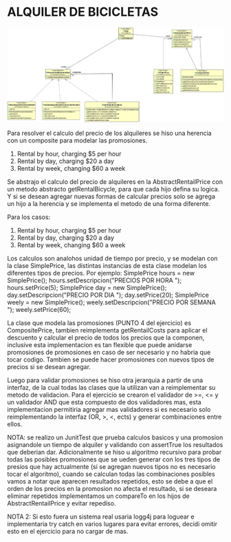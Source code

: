 # ALQUILER DE BICICLETAS

<img src="https://github.com/jonathanlezaeta/ejercicio/blob/master/bicycleRental/UML.jpg">

Para resolver el calculo del precio de los alquileres se hiso una herencia con un composite para modelar las promosiones.

1. Rental by hour, charging $5 per hour
2. Rental by day, charging $20 a day
3. Rental by week, changing $60 a week

Se abstrajo el calculo del precio de alquileres en la AbstractRentailPrice con un metodo abstracto getRentalBicycle, para que cada hijo defina su logica. Y si se desean agregar nuevas formas de calcular precios solo se agrega un hijo a la herencia y se implementa el metodo de una forma diferente.

Para los casos: 
1. Rental by hour, charging $5 per hour
2. Rental by day, charging $20 a day
3. Rental by week, changing $60 a week

Los calculos son analohos unidad de tiempo por precio, y se modelan con la clase SimplePrice, las distintas instancias de esta clase modelan los diferentes tipos de precios. Por ejemplo:
    SimplePrice hours = new SimplePrice();
		hours.setDescripcion("PRECIOS POR HORA ");
		hours.setPrice(5);
		SimplePrice day = new SimplePrice();
		day.setDescripcion("PRECIO POR DIA ");
		day.setPrice(20);
		SimplePrice weely = new SimplePrice();
		weely.setDescripcion("PRECIO POR SEMANA ");
		weely.setPrice(60);
    
La clase que modela las promosiones (PUNTO 4 del ejercicio) es CompositePrice, tambien reimplementa getRentailCosts para aplicar el descuento y calcular el precio de todos los precios que la componen, inclusive esta implementacion es tan flexible que puede anidarse promosiones de promosiones en caso de ser necesario y no habria que tocar codigo. Tambien se puede hacer promosiones con nuevos tipos de precios si se desean agregar.

Luego para validar promosiones se hiso otra jerarquia a partir de una interfaz, de la cual todas las clases que la utilizan van a reimplementar su metodo de validacion. 
Para el ejercicio se crearon el validador de >=, <= y un validador AND que esta compuesto de dos validadores mas, esta implementacion permitiria agregar mas validadores si es necesario solo reimplementando la interfaz (OR, >, <, ects) y generar combinaciones entre ellos.

NOTA: se realizo un JunitTest que prueba calculos basicos y una promosion asignandole un tiempo de alquiler y validando con assertTrue los resultados que deberian dar. Adicionalmente se hiso u algoritmo recursivo para probar todas las posibles promosiones que se ueden generar con los tres tipos de presios que hay actualmente (si se agregan nuevos tipos no es necesario tocar el algoritmo), cuando se calculan todas las combinaciones posibles vamos a notar que aparecen resultados repetidos, esto se debe a que el orden de los precios en la promosion no afecta el resultado, si se deseara eliminar repetidos implementamos un compareTo en los hijos de AbstractRentailPrice y evitar repediso. 

NOTA 2: Si esto fuera un sistema real usaria logg4j para loguear e implementaria try catch en varios lugares para evitar errores, decidi omitir esto en el ejercicio para no cargar de mas. 
